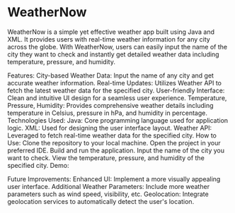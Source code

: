 # WeatherNow
WeatherNow is a simple yet effective weather app built using Java and XML. It provides users with real-time weather information for any city across the globe. With WeatherNow, users can easily input the name of the city they want to check and instantly get detailed weather data including temperature, pressure, and humidity.

Features:
City-based Weather Data: Input the name of any city and get accurate weather information.
Real-time Updates: Utilizes Weather API to fetch the latest weather data for the specified city.
User-friendly Interface: Clean and intuitive UI design for a seamless user experience.
Temperature, Pressure, Humidity: Provides comprehensive weather details including temperature in Celsius, pressure in hPa, and humidity in percentage.
Technologies Used:
Java: Core programming language used for application logic.
XML: Used for designing the user interface layout.
Weather API: Leveraged to fetch real-time weather data for the specified city.
How to Use:
Clone the repository to your local machine.
Open the project in your preferred IDE.
Build and run the application.
Input the name of the city you want to check.
View the temperature, pressure, and humidity of the specified city.
Demo:

Future Improvements:
Enhanced UI: Implement a more visually appealing user interface.
Additional Weather Parameters: Include more weather parameters such as wind speed, visibility, etc.
Geolocation: Integrate geolocation services to automatically detect the user's location.

